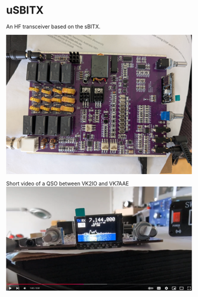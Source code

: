 # uSBITX
An HF transceiver based on the sBITX.

![alt text](https://github.com/ianm8/uSBITX/blob/main/docs/uSBITX%20Complete.jpg?raw=true)

Short video of a QSO between VK2IO and VK7AAE
[![IMAGE ALT TEXT HERE](https://github.com/ianm8/uSBITX/blob/main/docs/QSO-Video.png)](https://www.youtube.com/watch?v=36nRCQEVp98&t=1s)

